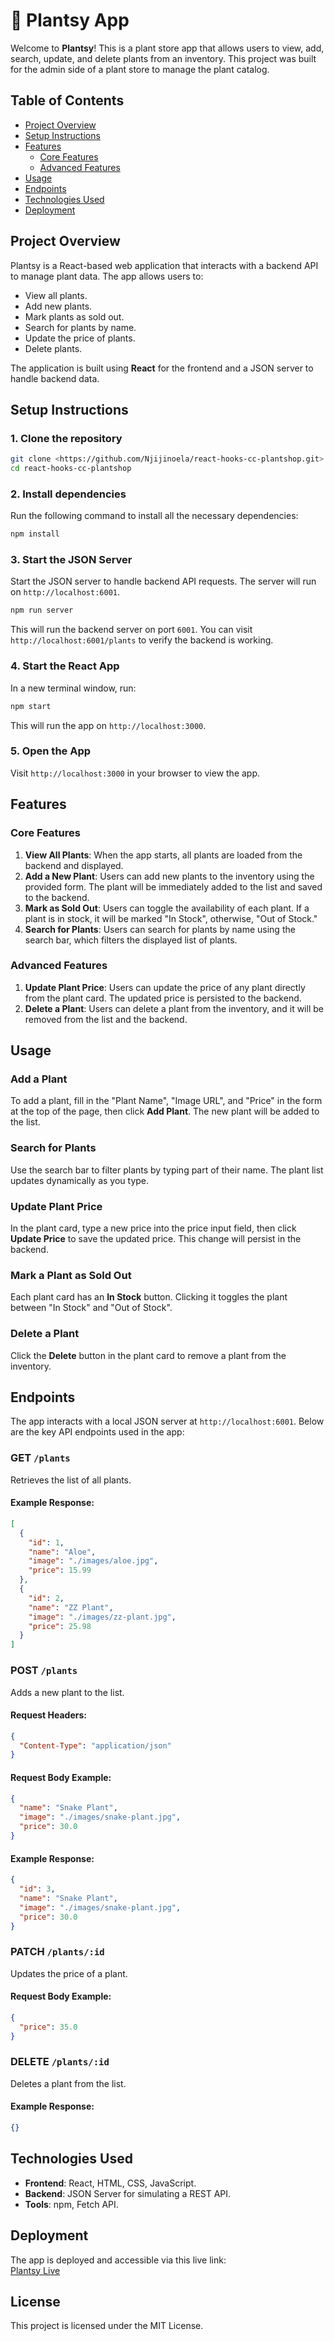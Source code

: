# 🌱 Plantsy App

Welcome to **Plantsy**! This is a plant store app that allows users to view, add, search, update, and delete plants from an inventory. This project was built for the admin side of a plant store to manage the plant catalog.

## Table of Contents

- [Project Overview](#project-overview)
- [Setup Instructions](#setup-instructions)
- [Features](#features)
  - [Core Features](#core-features)
  - [Advanced Features](#advanced-features)
- [Usage](#usage)
- [Endpoints](#endpoints)
- [Technologies Used](#technologies-used)
- [Deployment](#deployment)

## Project Overview

Plantsy is a React-based web application that interacts with a backend API to manage plant data. The app allows users to:

- View all plants.
- Add new plants.
- Mark plants as sold out.
- Search for plants by name.
- Update the price of plants.
- Delete plants.

The application is built using **React** for the frontend and a JSON server to handle backend data.

## Setup Instructions

### 1. Clone the repository

```bash
git clone <https://github.com/Njijinoela/react-hooks-cc-plantshop.git>
cd react-hooks-cc-plantshop
```

### 2. Install dependencies

Run the following command to install all the necessary dependencies:

```bash
npm install
```

### 3. Start the JSON Server

Start the JSON server to handle backend API requests. The server will run on `http://localhost:6001`.

```bash
npm run server
```

This will run the backend server on port `6001`. You can visit `http://localhost:6001/plants` to verify the backend is working.

### 4. Start the React App

In a new terminal window, run:

```bash
npm start
```

This will run the app on `http://localhost:3000`.

### 5. Open the App

Visit `http://localhost:3000` in your browser to view the app.

## Features

### Core Features

1. **View All Plants**: When the app starts, all plants are loaded from the backend and displayed.
2. **Add a New Plant**: Users can add new plants to the inventory using the provided form. The plant will be immediately added to the list and saved to the backend.
3. **Mark as Sold Out**: Users can toggle the availability of each plant. If a plant is in stock, it will be marked "In Stock", otherwise, "Out of Stock."
4. **Search for Plants**: Users can search for plants by name using the search bar, which filters the displayed list of plants.

### Advanced Features

1. **Update Plant Price**: Users can update the price of any plant directly from the plant card. The updated price is persisted to the backend.
2. **Delete a Plant**: Users can delete a plant from the inventory, and it will be removed from the list and the backend.

## Usage

### Add a Plant

To add a plant, fill in the "Plant Name", "Image URL", and "Price" in the form at the top of the page, then click **Add Plant**. The new plant will be added to the list.

### Search for Plants

Use the search bar to filter plants by typing part of their name. The plant list updates dynamically as you type.

### Update Plant Price

In the plant card, type a new price into the price input field, then click **Update Price** to save the updated price. This change will persist in the backend.

### Mark a Plant as Sold Out

Each plant card has an **In Stock** button. Clicking it toggles the plant between "In Stock" and "Out of Stock".

### Delete a Plant

Click the **Delete** button in the plant card to remove a plant from the inventory.

## Endpoints

The app interacts with a local JSON server at `http://localhost:6001`. Below are the key API endpoints used in the app:

### GET `/plants`

Retrieves the list of all plants.

#### Example Response:

```json
[
  {
    "id": 1,
    "name": "Aloe",
    "image": "./images/aloe.jpg",
    "price": 15.99
  },
  {
    "id": 2,
    "name": "ZZ Plant",
    "image": "./images/zz-plant.jpg",
    "price": 25.98
  }
]
```

### POST `/plants`

Adds a new plant to the list.

#### Request Headers:

```json
{
  "Content-Type": "application/json"
}
```

#### Request Body Example:

```json
{
  "name": "Snake Plant",
  "image": "./images/snake-plant.jpg",
  "price": 30.0
}
```

#### Example Response:

```json
{
  "id": 3,
  "name": "Snake Plant",
  "image": "./images/snake-plant.jpg",
  "price": 30.0
}
```

### PATCH `/plants/:id`

Updates the price of a plant.

#### Request Body Example:

```json
{
  "price": 35.0
}
```

### DELETE `/plants/:id`

Deletes a plant from the list.

#### Example Response:

```json
{}
```

## Technologies Used

- **Frontend**: React, HTML, CSS, JavaScript.
- **Backend**: JSON Server for simulating a REST API.
- **Tools**: npm, Fetch API.

## Deployment

The app is deployed and accessible via this live link:  
[Plantsy Live](https://spontaneous-sunshine-b01107.netlify.app/)

## License

This project is licensed under the MIT License.
